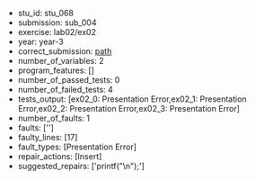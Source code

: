 - stu_id: stu_068	       
- submission: sub_004
- exercise: lab02/ex02
- year: year-3
- correct_submission: [path](https://github.com/pmorvalho/C-Pack-IPAs/blob/main/correct_submissions/year-3/lab02/ex02/ex02-stu_068-sub_005)
- number_of_variables: 2
- program_features: [] 
- number_of_passed_tests: 0
- number_of_failed_tests: 4
- tests_output: [ex02_0: Presentation Error,ex02_1: Presentation Error,ex02_2: Presentation Error,ex02_3: Presentation Error]
- number_of_faults: 1
- faults: ['']
- faulty_lines: [17]
- fault_types: [Presentation Error]
- repair_actions: [Insert] 
- suggested_repairs: ['printf("\n");']
